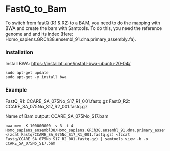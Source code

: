 # FastQ_to_Bam

To switch from fastQ (R1 & R2) to a BAM, you need to do the mapping with BWA and create the bam with Samtools.
To do this, you need the reference genome and and its index (Here: Homo_sapiens.GRCh38.ensembl_91.dna.primary_assembly.fa).

### Installation

Install BWA: https://installati.one/install-bwa-ubuntu-20-04/
```
sudo apt-get update
sudo apt-get -y install bwa
```

### Example
FastQ_R1: CCARE_SA_075No_S17_R1_001.fastq.gz
FastQ_R2: CCARE_SA_075No_S17_R2_001.fastq.gz

Name of Bam output: CCARE_SA_075No_S17.bam
```
bwa mem -K 100000000 -v 3 -t 4 Homo_sapiens_ensembl38/Homo_sapiens.GRCh38.ensembl_91.dna.primary_assembly.fa <(zcat Fastq/CCARE_SA_075No_S17_R1_001.fastq.gz) <(zcat Fastq/CCARE_SA_075No_S17_R2_001.fastq.gz) | samtools view -b -o CCARE_SA_075No_S17.bam
```

